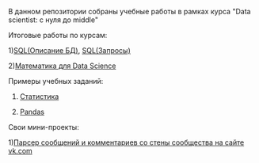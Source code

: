 В данном репозитории собраны учебные работы в рамках курса "Data scientist: с нуля до middle"

Итоговые работы по курсам:

1)[SQL(Описание БД)](https://github.com/Fight0/homeworks/blob/3f063ac68cf814289e0c04adc4792ce1956a1c53/SQL/%D0%98%D1%82%D0%BE%D0%B3%D0%BE%D0%B2%D0%B0%D1%8F%20%D1%80%D0%B0%D0%B1%D0%BE%D1%82%D0%B0%20SQL.pdf),
  [SQL(Запросы)](https://github.com/Fight0/homeworks/blob/3f063ac68cf814289e0c04adc4792ce1956a1c53/SQL/final_work.sql)
  
2)[Математика для Data Science](https://github.com/Fight0/homeworks/blob/3f063ac68cf814289e0c04adc4792ce1956a1c53/math/final.ipynb)

Примеры учебных заданий:

1) [Статистика](https://github.com/Fight0/homeworks/blob/35c42a9482b4b179765eda15aaf7b367551897c5/statistics/hw_case_study.ipynb)

2) [Pandas](https://github.com/Fight0/homeworks/blob/35c42a9482b4b179765eda15aaf7b367551897c5/np_pd_mpl/hw_3.ipynb)

Свои мини-проекты:

1)[Парсер сообщений и комментариев со стены сообщества на сайте vk.com](https://github.com/Fight0/homeworks/blob/3d2bc44ddaa40d4d043d1ffc6e9546f9c490164b/pet_projects/vk.ipynb)
